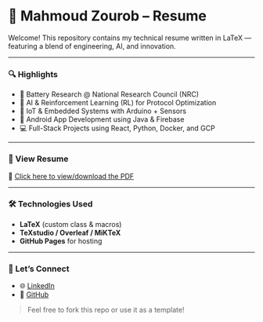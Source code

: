 # 🧠 Mahmoud Zourob – Resume

Welcome! This repository contains my technical resume written in LaTeX — featuring a blend of engineering, AI, and innovation.

---

### 🔍 Highlights

- 🔋 Battery Research @ National Research Council (NRC)
- 🧠 AI & Reinforcement Learning (RL) for Protocol Optimization
- 🤖 IoT & Embedded Systems with Arduino + Sensors
- 📱 Android App Development using Java & Firebase
- 💻 Full-Stack Projects using React, Python, Docker, and GCP

---

### 📄 View Resume

📎 [Click here to view/download the PDF](./Mahmoud_Zourob_Resume.pdf)

---

### 🛠️ Technologies Used

- **LaTeX** (custom class & macros)
- **TeXstudio / Overleaf / MiKTeX**
- **GitHub Pages** for hosting

---

### 💬 Let’s Connect

- 🌐 [LinkedIn](https://www.linkedin.com/in/mahmoud-zourob-24401829b/)
- 🐙 [GitHub](https://github.com/mmdoo7123)

> Feel free to fork this repo or use it as a template!
